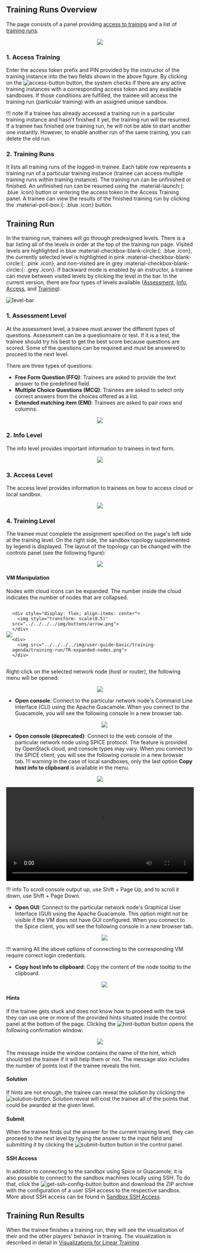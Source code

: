 ## Training Runs Overview
The page consists of a panel providing [access to training](#1-access-training) and a list of [training runs](#2-training-runs).

<p align="center">
  <img src="../../../../img/user-guide-basic/training-agenda/training-run/TR-overview.png">
</p>

### 1. Access Training
Enter the access token prefix and PIN provided by the instructor of the training instance into the two fields shown in the above figure. By clicking on the ![access-button](../../../img/buttons/access-button.png) button, the system checks if there are any active training instances with a corresponding access token and any available sandboxes. If those conditions are fulfilled, the trainee will access the training run (particular training) with an assigned unique sandbox.

!!! note
    If a trainee has already accessed a training run in a particular training instance and hasn't finished it yet, the training run will be resumed.
    If a trainee has finished one training run, he will not be able to start another one instantly. However, to enable another run of the same training, you can delete the old run.

### 2. Training Runs
It lists all training runs of the logged-in trainee. Each table row represents a training run of a particular training instance (trainee can access multiple training runs within training instance). The training run can be unfinished or finished. An unfinished run can be resumed using the :material-launch:{: .blue .icon} button or entering the access token in the Access Training panel.
A trainee can view the results of the finished training run by clicking the :material-poll-box:{: .blue .icon} button.

## Training Run

In the training run, trainees will go through predesigned levels. There is a bar listing all of the levels in order at the top of the training run page. Visited levels are highlighted in blue :material-checkbox-blank-circle:{: .blue .icon}, the currently selected level is highlighted in pink :material-checkbox-blank-circle:{: .pink .icon}, and non-visited are in grey :material-checkbox-blank-circle:{: .grey .icon}. If backward mode is enabled by an instructor, a trainee can move between visited levels by clicking the level in the bar. In the current version, there are four types of levels available ([Assessment](#1-assessment-level), [Info](#2-info-level), [Access](#3-access-level), and [Training](#4-training-level)).

![level-bar](../../../img/user-guide-basic/training-agenda/training-run/TR-level-bar.png)

### 1. Assessment Level 
At the assessment level, a trainee must answer the different types of questions. Assessment can be a questionnaire or test. If it is a test, the trainee should try his best to get the best score because questions are scored. Some of the questions can be required and must be answered to proceed to the next level. 

There are three types of questions: 

* **Free Form Question (FFQ)**: Trainees are asked to provide the text answer to the predefined field. 
* **Multiple Choice Questions (MCQ)**: Trainees are asked to select only correct answers from the choices offered as a list.
* **Extended matching item (EMI)**: Trainees are asked to pair rows and columns.

<p align="center">
  <img src="../../../../img/user-guide-basic/training-agenda/training-run/TR-assessment.png">
</p>

### 2. Info Level
The info level provides important information to trainees in text form.

<p align="center">
  <img src="../../../../img/user-guide-basic/training-agenda/training-run/TR-info.png">
</p>

### 3. Access Level
The access level provides information to trainees on how to access cloud or local sandbox.

<p align="center">
  <img src="../../../../img/user-guide-basic/training-agenda/training-run/TR-access.png">
</p>

### 4. Training Level 
The trainee must complete the assignment specified on the page's left side at the training level. On the right side, the sandbox topology supplemented by legend is displayed. The layout of the topology can be changed with the controls panel (see the following figure):

<p align="center">
  <img src="../../../../img/user-guide-basic/training-agenda/training-run/TR-training.png">
</p>


#### VM Manipulation
Nodes with cloud icons can be expanded. The number inside the cloud indicates the number of nodes that are collapsed.


<div style="display: flex; justify-content: space-evenly">
    <div style="display: flex; align-items: center">
      <img src="../../../../img/user-guide-basic/training-agenda/training-run/TR-collapsed-nodes.png">
    </div>

    <div style="display: flex; align-items: center">
      <img style="transform: scale(0.5)" src="../../../../img/buttons/arrow.png">
    </div>

    <div>
      <img src="../../../../img/user-guide-basic/training-agenda/training-run/TR-expanded-nodes.png">
    </div>
</div>


Right-click on the selected network node (host or router), the following menu will be opened:

<p align="center">
  <img src="../../../../img/user-guide-basic/training-agenda/training-run/TR-host-options.png">
</p>

* **Open console**: Connect to the particular network node's Command Line Interface (CLI) using the Apache Guacamole. When you connect to the Guacamole, you will see the following console in a new browser tab.

    <p align="center">
        <img src="../../../../img/user-guide-basic/training-agenda/training-run/TR-guacamole-cli.png">
    </p>

* **Open console (deprecated)**: Connect to the web console of the particular network node using SPICE protocol. The feature is provided by OpenStack cloud, and console types may vary. When you connect to the SPICE client, you will see the following console in a new browser tab.
!!! warning
    In the case of local sandboxes, only the last option **Copy host info to clipboard** is available in the menu. 

<p align="center">
    <img src="../../../../img/user-guide-basic/training-agenda/training-run/TR-spice.png">
</p>

<video width="100%" height="auto" controls>
    <source src="../../../../img/user-guide-basic/training-agenda/training-run/how-to-connect-to-spice.mp4" type="video/mp4">
    Your browser does not support the video tag.
</video>

!!! info
    To scroll console output up, use Shift + Page Up, and to scroll it down, use Shift + Page Down.


* **Open GUI**: Connect to the particular network node's Graphical User Interface (GUI) using the Apache Guacamole. This option might not be visible if the VM does not have GUI configured. When you connect to the Spice client, you will see the following console in a new browser tab. 

    <p align="center">
        <img src="../../../../img/user-guide-basic/training-agenda/training-run/TR-guacamole-gui.png">
    </p>

!!! warning
    All the above options of connecting to the corresponding VM require correct login credentials.

* **Copy host info to clipboard**: Copy the content of the node tooltip to the clipboard.

   <p align="center">
        <img src="../../../../img/user-guide-basic/training-agenda/training-run/TR-host-info.png">
    </p>

#### Hints
If the trainee gets stuck and does not know how to proceed with the task they can use one or more of the provided hints situated inside the control panel at the bottom of the page. Clicking the ![hint-button](../../../img/buttons/hint-button.png) button opens the following confirmation window: 
<p align="center">
   <img src="../../../../img/user-guide-basic/training-agenda/training-run/TR-reveal-hint.png">
</p>

The message inside the window contains the name of the hint, which should tell the trainee if it will help them or not. The message also includes the number of points lost if the trainee reveals the hint. 

#### Solution
If hints are not enough, the trainee can reveal the solution by clicking the ![solution-button](../../../img/buttons/solution-button.png). Solution reveal will cost the trainee all of the points that could be awarded at the given level.

#### Submit
When the trainee finds out the answer for the current training level, they can proceed to the next level by typing the answer to the input field and submitting it by clicking the ![submit-button](../../../img/buttons/submit-button.png) button in the control panel.

#### SSH Access
In addition to connecting to the sandbox using Spice or Guacamole, it is also possible to connect to the sandbox machines locally using SSH. To do that, click the ![get-ssh-config-button](../../../img/buttons/get-ssh-config-button.png) button and download the ZIP archive with the configuration of a user SSH access to the respective sandbox. More about SSH access can be found in [Sandbox SSH Access](../../../user-guide-advanced/sandboxes/sandbox-access.md#user-access).

## Training Run Results

When the trainee finishes a training run, they will see the visualization of their and the other players' behavior in training. The visualization is described in detail in [Visualizations for Linear Training](../visualizations/visualizations-for-linear.md#for-trainees).
